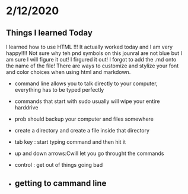 # 2/12/2020

## Things I learned Today 

<p> I learned how to use HTML !!! It actually worked today and I am very happy!!!! Not sure why teh pnd symbols on this jounral are not blue but I am sure I will figure it out! I firgured it out! I forgot to add the .md onto the name of the file! There are ways to customize and stylize your font and color choices when using html and markdown. 

- command line allows you to talk directly to your computer, everything has to be typed perfectly 
- commands that start with sudo usually will wipe your entire harddrive
- prob should backup your computer and files somewhere 
- create a directory and create a file inside that directory 
- tab key : start typing command and then hit it 
- up and down arrows:Cwill let you go throught the commands
- control  : get out of things going bad 

- getting to cammand line 
    - 
<style>
    body {
        margin:0 20% 0 20%;
    }

    h1 {
        font-family: Arial, Helvetica, sans- 
        color: red; 
    }

    p { 
       font-family: sans-
       color: blue  
    
    }
